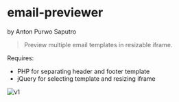 email-previewer
===============
by Anton Purwo Saputro

> Preview multiple email templates in resizable iframe.

Requires:
- PHP for separating header and footer template
- jQuery for selecting template and resizing iframe

![v1](https://cloud.githubusercontent.com/assets/9294881/5334611/5755c6f6-7ec7-11e4-93a9-333a746684be.png "v1")

